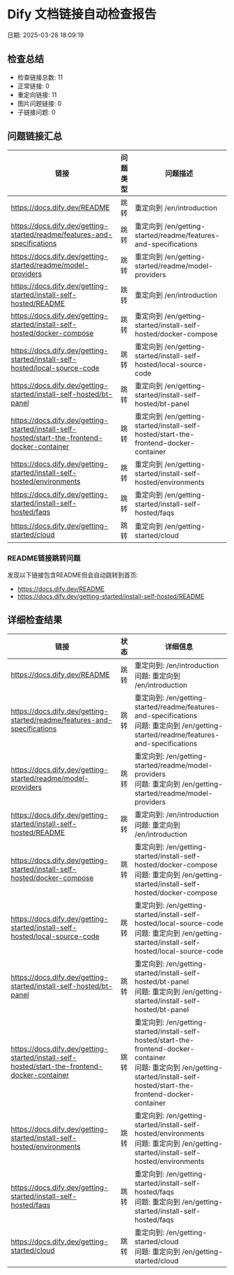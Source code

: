 # Dify 文档链接自动检查报告
日期: 2025-03-28 18:09:19

## 检查总结

- 检查链接总数: 11
- 正常链接: 0
- 重定向链接: 11
- 图片问题链接: 0
- 子链接问题: 0

## 问题链接汇总

| 链接 | 问题类型 | 问题描述 |
|------|----------|----------|
| https://docs.dify.dev/README | 跳转 | 重定向到 /en/introduction |
| https://docs.dify.dev/getting-started/readme/features-and-specifications | 跳转 | 重定向到 /en/getting-started/readme/features-and-specifications |
| https://docs.dify.dev/getting-started/readme/model-providers | 跳转 | 重定向到 /en/getting-started/readme/model-providers |
| https://docs.dify.dev/getting-started/install-self-hosted/README | 跳转 | 重定向到 /en/introduction |
| https://docs.dify.dev/getting-started/install-self-hosted/docker-compose | 跳转 | 重定向到 /en/getting-started/install-self-hosted/docker-compose |
| https://docs.dify.dev/getting-started/install-self-hosted/local-source-code | 跳转 | 重定向到 /en/getting-started/install-self-hosted/local-source-code |
| https://docs.dify.dev/getting-started/install-self-hosted/bt-panel | 跳转 | 重定向到 /en/getting-started/install-self-hosted/bt-panel |
| https://docs.dify.dev/getting-started/install-self-hosted/start-the-frontend-docker-container | 跳转 | 重定向到 /en/getting-started/install-self-hosted/start-the-frontend-docker-container |
| https://docs.dify.dev/getting-started/install-self-hosted/environments | 跳转 | 重定向到 /en/getting-started/install-self-hosted/environments |
| https://docs.dify.dev/getting-started/install-self-hosted/faqs | 跳转 | 重定向到 /en/getting-started/install-self-hosted/faqs |
| https://docs.dify.dev/getting-started/cloud | 跳转 | 重定向到 /en/getting-started/cloud |

### README链接跳转问题

发现以下链接包含README但会自动跳转到首页:

- https://docs.dify.dev/README
- https://docs.dify.dev/getting-started/install-self-hosted/README

## 详细检查结果

| 链接 | 状态 | 详细信息 |
|------|------|----------|
| https://docs.dify.dev/README | 跳转 | 重定向到: /en/introduction<br>问题: 重定向到 /en/introduction |
| https://docs.dify.dev/getting-started/readme/features-and-specifications | 跳转 | 重定向到: /en/getting-started/readme/features-and-specifications<br>问题: 重定向到 /en/getting-started/readme/features-and-specifications |
| https://docs.dify.dev/getting-started/readme/model-providers | 跳转 | 重定向到: /en/getting-started/readme/model-providers<br>问题: 重定向到 /en/getting-started/readme/model-providers |
| https://docs.dify.dev/getting-started/install-self-hosted/README | 跳转 | 重定向到: /en/introduction<br>问题: 重定向到 /en/introduction |
| https://docs.dify.dev/getting-started/install-self-hosted/docker-compose | 跳转 | 重定向到: /en/getting-started/install-self-hosted/docker-compose<br>问题: 重定向到 /en/getting-started/install-self-hosted/docker-compose |
| https://docs.dify.dev/getting-started/install-self-hosted/local-source-code | 跳转 | 重定向到: /en/getting-started/install-self-hosted/local-source-code<br>问题: 重定向到 /en/getting-started/install-self-hosted/local-source-code |
| https://docs.dify.dev/getting-started/install-self-hosted/bt-panel | 跳转 | 重定向到: /en/getting-started/install-self-hosted/bt-panel<br>问题: 重定向到 /en/getting-started/install-self-hosted/bt-panel |
| https://docs.dify.dev/getting-started/install-self-hosted/start-the-frontend-docker-container | 跳转 | 重定向到: /en/getting-started/install-self-hosted/start-the-frontend-docker-container<br>问题: 重定向到 /en/getting-started/install-self-hosted/start-the-frontend-docker-container |
| https://docs.dify.dev/getting-started/install-self-hosted/environments | 跳转 | 重定向到: /en/getting-started/install-self-hosted/environments<br>问题: 重定向到 /en/getting-started/install-self-hosted/environments |
| https://docs.dify.dev/getting-started/install-self-hosted/faqs | 跳转 | 重定向到: /en/getting-started/install-self-hosted/faqs<br>问题: 重定向到 /en/getting-started/install-self-hosted/faqs |
| https://docs.dify.dev/getting-started/cloud | 跳转 | 重定向到: /en/getting-started/cloud<br>问题: 重定向到 /en/getting-started/cloud |